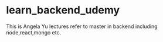 # learn_backend_udemy
This is Angela Yu lectures refer to master in backend including node,react,mongo etc.
